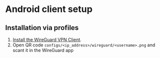 # Android client setup

## Installation via profiles

1. [Install the WireGuard VPN Client](https://play.google.com/store/apps/details?id=com.wireguard.android).
2. Open QR code `configs/<ip_address>/wireguard/<username>.png` and scant it in the WireGuard app
